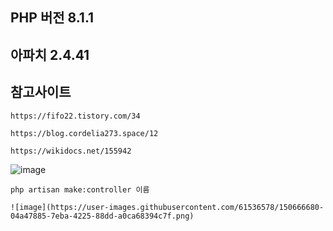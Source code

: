 ## PHP 버전 8.1.1

## 아파치 2.4.41

## 참고사이트
```
https://fifo22.tistory.com/34

https://blog.cordelia273.space/12

https://wikidocs.net/155942
```
![image](https://user-images.githubusercontent.com/38175311/148212839-2d1b9023-4a4a-4447-8dcf-01bbdcfadd75.png)


```php artisan make:controller 이름```


```
![image](https://user-images.githubusercontent.com/61536578/150666680-04a47885-7eba-4225-88dd-a0ca68394c7f.png)


```
